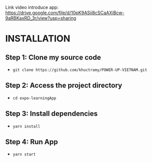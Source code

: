 Link video introduce app: https://drive.google.com/file/d/10pK9ASji8cSCaAXiBcw-9aRBKaxRD_3r/view?usp=sharing

# INSTALLATION
## Step 1: Clone my source code
- `git clone https://github.com/khuctramy/POWER-UP-VIETNAM.git`
## Step 2: Access the project directory
- `cd expo-learningApp`
## Step 3: Install dependencies
- `yarn install`
## Step 4: Run App
- `yarn start`
